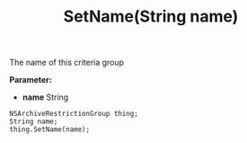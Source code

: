 ﻿---
uid: crmscript_ref_NSArchiveRestrictionGroup_SetName
title: SetName(String name)
intellisense: NSArchiveRestrictionGroup.SetName
keywords: NSArchiveRestrictionGroup, GetName
so.topic: reference
---

The name of this criteria group

**Parameter:** 
 - **name** String

```crmscript
NSArchiveRestrictionGroup thing;
String name;
thing.SetName(name);
```

